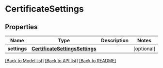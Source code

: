 # CertificateSettings

## Properties
Name | Type | Description | Notes
------------ | ------------- | ------------- | -------------
**settings** | [**CertificateSettingsSettings**](CertificateSettingsSettings.md) |  | [optional] 

[[Back to Model list]](../README.md#documentation-for-models) [[Back to API list]](../README.md#documentation-for-api-endpoints) [[Back to README]](../README.md)


